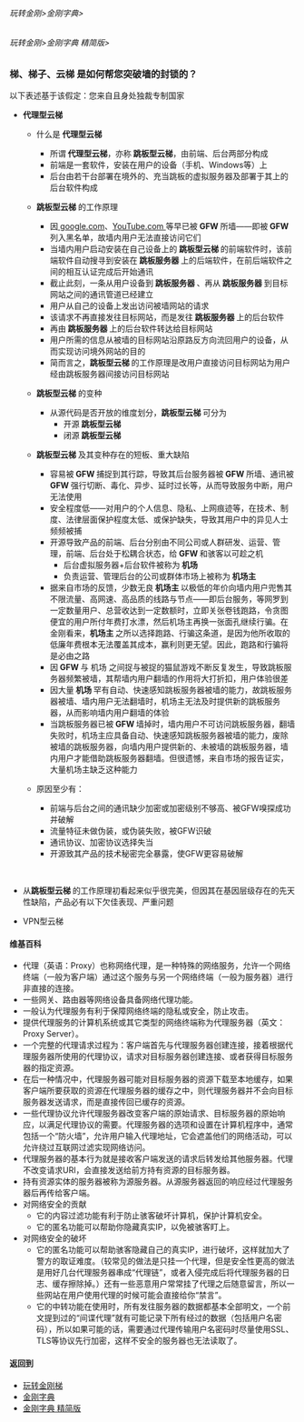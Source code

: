 ###### 玩转金刚>金刚字典>
###### 玩转金刚>金刚字典 精简版>
###  梯、梯子、云梯 是如何帮您突破墙的封锁的？
以下表述基于该假定：您来自且身处独裁专制国家<br>

- <strong>代理型云梯</strong>
  - 什么是<strong> 代理型云梯</strong>
    - 所谓<strong> 代理型云梯</strong>，亦称<strong> 跳板型云梯</strong>，由前端、后台两部分构成
    - 前端是一套软件，安装在用户的设备（手机、Windows等）上
    - 后台由若干台部署在境外的、充当跳板的虚拟服务器及部署于其上的后台软件构成
  - <strong>跳板型云梯 </strong>的工作原理
    - 因[ google.com](https://www.google.com/)、[YouTube.com ](https://m.youtube.com/)等早已被<strong> GFW </strong>所墙——即被<strong> GFW </strong>列入黑名单，故墙内用户无法直接访问它们
    - 当墙内用户启动安装在自己设备上的<strong> 跳板型云梯 </strong>的前端软件时，该前端软件自动搜寻到安装在<strong> 跳板服务器 </strong>上的后端软件，在前后端软件之间的相互认证完成后开始通讯
    - 截止此刻，一条从用户设备到<strong> 跳板服务器 </strong>、再从<strong> 跳板服务器 </strong>到目标网站之间的通讯管道已经建立
    - 用户从自己的设备上发出访问被墙网站的请求
    - 该请求不再直接发往目标网站，而是发往<strong> 跳板服务器 </strong>上的后台软件
    - 再由<strong> 跳板服务器 </strong>上的后台软件转达给目标网站
    - 用户所需的信息从被墙的目标网站沿原路反方向流回用户的设备，从而实现访问境外网站的目的
    - 简而言之，<strong>跳板型云梯 </strong>的工作原理是改用户直接访问目标网站为用户经由跳板服务器间接访问目标网站
  - <strong>跳板型云梯 </strong>的变种
    - 从源代码是否开放的维度划分，<strong>跳板型云梯 </strong>可分为
      - 开源<strong> 跳板型云梯 </strong>
      - 闭源<strong> 跳板型云梯 </strong>
  - <strong>跳板型云梯 </strong>及其变种存在的短板、重大缺陷
      - 容易被<strong> GFW </strong>捕捉到其行踪，导致其后台服务器被<strong> GFW </strong>所墙、通讯被<strong> GFW </strong>强行切断、毒化、异步、延时过长等，从而导致服务中断，用户无法使用
      - 安全程度低——对用户的个人信息、隐私、上网痕迹等，在技术、制度、法律层面保护程度太低、或保护缺失，导致其用户中的异见人士频频被捕
      - 开源导致产品的前端、后台分别由不同公司或人群研发、运营、管理，前端、后台处于松耦合状态，给<strong> GFW </strong>和骇客以可趁之机
         - 后台虚拟服务器+后台软件被称为<strong> 机场</strong>
         - 负责运营、管理后台的公司或群体市场上被称为<strong> 机场主</strong>
      - 据来自市场的反馈，少数无良<strong> 机场主 </strong>以极低的年价向墙内用户兜售其不限流量、高网速、高品质的线路与节点——即后台服务，等网罗到一定数量用户、总营收达到一定数额时，立即关张卷钱跑路，令贪图便宜的用户所付年费打水漂，然后机场主再换一张面孔继续行骗。在金刚看来，<strong>机场主 </strong>之所以选择跑路、行骗这条道，是因为他所收取的低廉年费根本无法覆盖其成本，赢利则更无望。因此，跑路和行骗将是必由之路
      - 因<strong>  GFW </strong> 与</strong> 机场 </strong> 之间捉与被捉的猫鼠游戏不断反复发生，导致跳板服务器频繁被墙，其帮墙内用户翻墙的作用将大打折扣，用户体验很差
      - 因大量<strong> 机场 </strong> 罕有自动、快速感知跳板服务器被墙的能力，故跳板服务器被墙、墙内用户无法翻墙时，机场主无法及时提供新的跳板服务器，从而影响墙内用户翻墙的体验
      - 当跳板服务器已被<strong>  GFW </strong> 墙掉时，墙内用户不可访问跳板服务器，翻墙失败时，机场主应具备自动、快速感知跳板服务器被墙的能力，废除被墙的跳板服务器，向墙内用户提供新的、未被墙的跳板服务器，墙内用户才能借助跳板服务器翻墙。但很遗憾，来自市场的报告证实，大量机场主缺乏这种能力


   - 原因至少有：
     - 前端与后台之间的通讯缺少加密或加密级别不够高、被GFW嗅探成功并破解
     - 流量特征未做伪装，或伪装失败，被GFW识破
     - 通讯协议、加密协议选择失当
     - 开源致其产品的技术秘密完全暴露，使GFW更容易破解







<br>

- 从<strong>跳板型云梯 </strong>的工作原理初看起来似乎很完美，但因其在基因层级存在的先天性缺陷，产品必有以下欠佳表现、严重问题


- VPN型云梯



#### 维基百科

- 代理（英语：Proxy）也称网络代理，是一种特殊的网络服务，允许一个网络终端（一般为客户端）通过这个服务与另一个网络终端（一般为服务器）进行非直接的连接。
- 一些网关、路由器等网络设备具备网络代理功能。
- 一般认为代理服务有利于保障网络终端的隐私或安全，防止攻击。
- 提供代理服务的计算机系统或其它类型的网络终端称为代理服务器（英文：Proxy Server）。
- 一个完整的代理请求过程为：客户端首先与代理服务器创建连接，接着根据代理服务器所使用的代理协议，请求对目标服务器创建连接、或者获得目标服务器的指定资源。
- 在后一种情况中，代理服务器可能对目标服务器的资源下载至本地缓存，如果客户端所要获取的资源在代理服务器的缓存之中，则代理服务器并不会向目标服务器发送请求，而是直接传回已缓存的资源。
- 一些代理协议允许代理服务器改变客户端的原始请求、目标服务器的原始响应，以满足代理协议的需要。代理服务器的选项和设置在计算机程序中，通常包括一个“防火墙”，允许用户输入代理地址，它会遮盖他们的网络活动，可以允许绕过互联网过滤实现网络访问。
- 代理服务器的基本行为就是接收客户端发送的请求后转发给其他服务器。代理不改变请求URI，会直接发送给前方持有资源的目标服务器。
- 持有资源实体的服务器被称为源服务器。从源服务器返回的响应经过代理服务器后再传给客户端。
- 对网络安全的贡献
  - 它的内容过滤功能有利于防止骇客破坏计算机，保护计算机安全。
  - 它的匿名功能可以帮助你隐藏真实IP，以免被骇客盯上。
- 对网络安全的破坏
  - 它的匿名功能可以帮助骇客隐藏自己的真实IP，进行破坏，这样就加大了警方的取证难度。（较常见的做法是只挂一个代理，但是安全性更高的做法是用好几台代理服务器串成“代理链”，或者入侵完成后将代理服务器的日志、缓存擦除掉。）还有一些恶意用户常常挂了代理之后随意留言，所以一些网站在用户使用代理的时候可能会直接给你“禁言”。
  - 它的中转功能在使用时，所有发往服务器的数据都基本全部明文，一个前文提到过的“间谍代理”就有可能记录下所有经过的数据（包括用户名密码），所以如果可能的话，需要通过代理传输用户名密码时尽量使用SSL、TLS等协议先行加密，这样不安全的服务器也无法读取了。



#### 返回到
- [玩转金刚梯](https://github.com/a2zitpro/web/blob/master/LadderFree/A.md)
- [金刚字典](https://github.com/a2zitpro/web/blob/master/LadderFree/kkDictionary/KKDictionary.md)
- [金刚字典 精简版](https://github.com/a2zitpro/web/blob/master/LadderFree/kkDictionary/KKDictionaryShortVersion.md)



